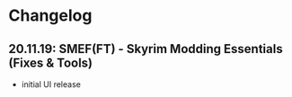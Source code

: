 # Changelog

## 20.11.19: SMEF(FT) - Skyrim Modding Essentials (Fixes & Tools)

- initial UI release
